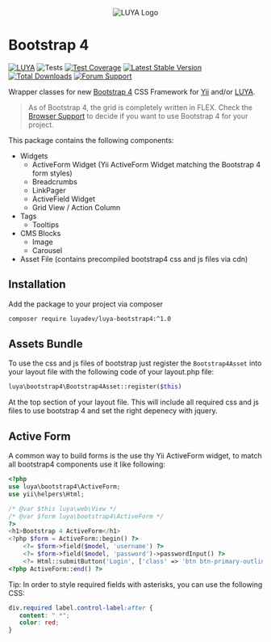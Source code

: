 <p align="center">
  <img src="https://raw.githubusercontent.com/luyadev/luya/master/docs/logo/luya-logo-0.2x.png" alt="LUYA Logo"/>
</p>

# Bootstrap 4

[![LUYA](https://img.shields.io/badge/Powered%20by-LUYA-brightgreen.svg)](https://luya.io)
![Tests](https://github.com/luyadev/luya-bootstrap4/workflows/Tests/badge.svg)
[![Test Coverage](https://api.codeclimate.com/v1/badges/a5356371e27bf46c2329/test_coverage)](https://codeclimate.com/github/luyadev/luya-bootstrap4/test_coverage)
[![Latest Stable Version](https://poser.pugx.org/luyadev/luya-bootstrap4/v/stable)](https://packagist.org/packages/luyadev/luya-bootstrap4)
[![Total Downloads](https://poser.pugx.org/luyadev/luya-bootstrap4/downloads)](https://packagist.org/packages/luyadev/luya-bootstrap4)
[![Forum Support](https://img.shields.io/badge/Slack-luyadev-yellowgreen.svg)](https://forum.luya.io/)

Wrapper classes for new [Bootstrap 4](https://getbootstrap.com/) CSS Framework for [Yii](https://yiiframework.com) and/or [LUYA](https://luya.io).

> As of Bootstrap 4, the grid is completely written in FLEX. Check the [Browser Support](http://caniuse.com/#search=flex) to decide if you want to use Bootstrap 4 for your project.

This package contains the following components:

+ Widgets
   + ActiveForm Widget (Yii ActiveForm Widget matching the Bootstrap 4 form styles)
   + Breadcrumbs
   + LinkPager
   + ActiveField Widget
   + Grid View / Action Column
+ Tags
   + Tooltips
+ CMS Blocks
   + Image
   + Carousel
+ Asset File (contains precompiled bootstrap4 css and js files via cdn)

## Installation

Add the package to your project via composer

```sh
composer require luyadev/luya-bootstrap4:^1.0
```

## Assets Bundle

To use the css and js files of bootstrap just register the `Bootstrap4Asset` into your layout file with the following code of your layout.php file:

```php
luya\bootstrap4\Bootstrap4Asset::register($this)
```

At the top section of your layout file. This will include all required css and js files to use bootstrap 4 and set the right depenecy with jquery.

## Active Form

A common way to build forms is the use thy Yii ActiveForm widget, to match all bootstrap4 components use it like following:

```php
<?php
use luya\bootstrap4\ActiveForm;
use yii\helpers\Html;

/* @var $this luya\web\View */
/* @var $form luya\bootstrap4\ActiveForm */
?>
<h1>Bootstrap 4 ActiveForm</h1>
<?php $form = ActiveForm::begin() ?>
    <?= $form->field($model, 'username') ?>
    <?= $form->field($model, 'password')->passwordInput() ?>
    <?= Html::submitButton('Login', ['class' => 'btn btn-primary-outline']) ?>
<?php ActiveForm::end() ?>
```

Tip: In order to style required fields with asterisks, you can use the following CSS:

```css
div.required label.control-label:after {
   content: " *";
   color: red;
}
```
